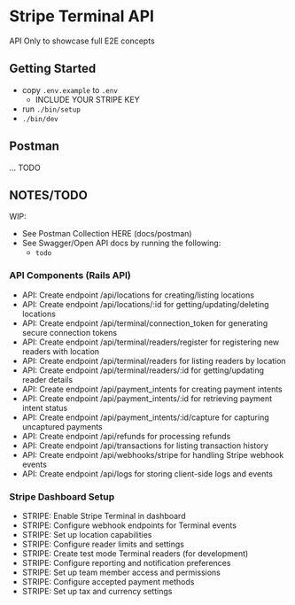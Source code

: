# Stripe Terminal API

API Only to showcase full E2E concepts

## Getting Started

- copy `.env.example` to `.env`
  - INCLUDE YOUR STRIPE KEY
- run `./bin/setup`
- `./bin/dev`

## Postman

... TODO

## NOTES/TODO

WIP:

- See Postman Collection HERE (docs/postman)
- See Swagger/Open API docs by running the following:
  - `todo`

### API Components (Rails API)

- API: Create endpoint /api/locations for creating/listing locations
- API: Create endpoint /api/locations/:id for getting/updating/deleting locations
- API: Create endpoint /api/terminal/connection_token for generating secure connection tokens
- API: Create endpoint /api/terminal/readers/register for registering new readers with location
- API: Create endpoint /api/terminal/readers for listing readers by location
- API: Create endpoint /api/terminal/readers/:id for getting/updating reader details
- API: Create endpoint /api/payment_intents for creating payment intents
- API: Create endpoint /api/payment_intents/:id for retrieving payment intent status
- API: Create endpoint /api/payment_intents/:id/capture for capturing uncaptured payments
- API: Create endpoint /api/refunds for processing refunds
- API: Create endpoint /api/transactions for listing transaction history
- API: Create endpoint /api/webhooks/stripe for handling Stripe webhook events
- API: Create endpoint /api/logs for storing client-side logs and events

### Stripe Dashboard Setup

- STRIPE: Enable Stripe Terminal in dashboard
- STRIPE: Configure webhook endpoints for Terminal events
- STRIPE: Set up location capabilities
- STRIPE: Configure reader limits and settings
- STRIPE: Create test mode Terminal readers (for development)
- STRIPE: Configure reporting and notification preferences
- STRIPE: Set up team member access and permissions
- STRIPE: Configure accepted payment methods
- STRIPE: Set up tax and currency settings
